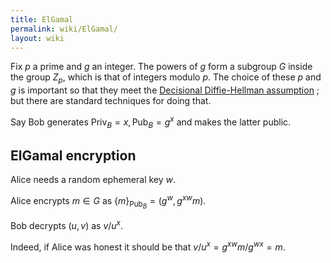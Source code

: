 ```yaml
---
title: ElGamal
permalink: wiki/ElGamal/
layout: wiki
---
```


Fix $p$ a prime and $g$ an integer. The powers of $g$ form a
subgroup $G$ inside the group $Z_p$, which is that of integers
modulo $p$. The choice of these $p$ and $g$ is important so that
they meet the [Decisional
Diffie-Hellman assumption](http://en.wikipedia.org/wiki/DecisionalDiffie-HellmanAssumption)
; but there are standard techniques for doing that.

Say Bob generates $\textrm{Priv}_B=x, \textrm{Pub}_B=g^x$ and makes
the latter public.

ElGamal encryption
------------------

Alice needs a random ephemeral key $w$.
  
Alice encrypts $m\in G$ as $\{m\}_{\textrm{Pub}_B}=(g^w,{g^x}^w m)$.

Bob decrypts $(u,v)$ as $v/u^x$.

Indeed, if Alice was honest it should be that
$v/u^x=g^{xw}m/g^{wx}=m$.


